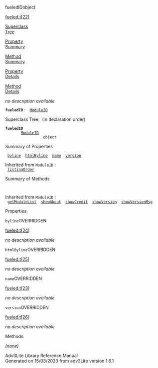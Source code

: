 ---
---
<span class="title">fueledID</span><span class="type">object</span>

[fueled.t](../file/fueled.t.html)\[[22](../source/fueled.t.html#22)\]

[Superclass  
Tree](#_SuperClassTree_)

[Property  
Summary](#_PropSummary_)

[Method  
Summary](#_MethodSummary_)

[Property  
Details](#_Properties_)

[Method  
Details](#_Methods_)

<div class="fdesc">

*no description available*

**`fueledID`**` :   `[`ModuleID`](../object/ModuleID.html)

</div>

<span id="_SuperClassTree_"></span>

<div class="mjhd">

<span class="hdln">Superclass Tree</span>   (in declaration order)

</div>

**`fueledID`**  
`         `[`ModuleID`](../object/ModuleID.html)  
`                 object`  
<span id="_PropSummary_"></span>

<div class="mjhd">

<span class="hdln">Summary of Properties</span>  

</div>

` `[`byline`](#byline)`  `[`htmlByline`](#htmlByline)`  `[`name`](#name)`  `[`version`](#version)`  `

Inherited from `ModuleID` :  
` `[`listingOrder`](../object/ModuleID.html#listingOrder)`  `

<span id="_MethodSummary_"></span>

<div class="mjhd">

<span class="hdln">Summary of Methods</span>  

</div>

` `

Inherited from `ModuleID` :  
` `[`getModuleList`](../object/ModuleID.html#getModuleList)`  `[`showAbout`](../object/ModuleID.html#showAbout)`  `[`showCredit`](../object/ModuleID.html#showCredit)`  `[`showVersion`](../object/ModuleID.html#showVersion)`  `[`showVersionMsg`](../object/ModuleID.html#showVersionMsg)`  `

<span id="_Properties_"></span>

<div class="mjhd">

<span class="hdln">Properties</span>  

</div>

<span id="byline"></span>

`byline`<span class="rem">OVERRIDDEN</span>

[fueled.t](../file/fueled.t.html)\[[24](../source/fueled.t.html#24)\]

<div class="desc">

*no description available*

</div>

<span id="htmlByline"></span>

`htmlByline`<span class="rem">OVERRIDDEN</span>

[fueled.t](../file/fueled.t.html)\[[25](../source/fueled.t.html#25)\]

<div class="desc">

*no description available*

</div>

<span id="name"></span>

`name`<span class="rem">OVERRIDDEN</span>

[fueled.t](../file/fueled.t.html)\[[23](../source/fueled.t.html#23)\]

<div class="desc">

*no description available*

</div>

<span id="version"></span>

`version`<span class="rem">OVERRIDDEN</span>

[fueled.t](../file/fueled.t.html)\[[26](../source/fueled.t.html#26)\]

<div class="desc">

*no description available*

</div>

<span id="_Methods_"></span>

<div class="mjhd">

<span class="hdln">Methods</span>  

</div>

*(none)*

<div class="ftr">

Adv3Lite Library Reference Manual  
Generated on 15/03/2023 from adv3Lite version 1.6.1

</div>

